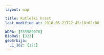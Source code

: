 ```yaml
---
layout: map

title: Kutleški hrast
last_modified_at: 2018-05-21T22:45:18+02:00

WDPA: [555589070]
BioRaS: [323]
geoSrbija:
  L1_182: [121]
---
```

